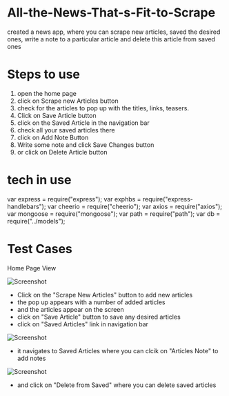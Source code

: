 # All-the-News-That-s-Fit-to-Scrape

created a news app, where you can scrape new articles, saved the desired ones, write a note to a particular article and delete this article from saved ones

# Steps to use
1. open the home page
2. click on Scrape new Articles button
3. check for the articles to pop up with the titles, links, teasers.
4. Click on Save Article button
5. click on the Saved Article in the navigation bar
6. check all your saved articles there
7. click on Add Note Button 
8. Write some note and click Save Changes button
9. or click on Delete Article button 

# tech in use
var express = require("express");
var exphbs = require("express-handlebars");
var cheerio = require("cheerio");
var axios = require("axios");
var mongoose = require("mongoose");
var path = require("path");
var db = require("../models");

# Test Cases
Home Page View

![Screenshot](models/public/images/homepage.png)

- Click on the "Scrape New Articles" button to add new articles
- the pop up appears with a number of added articles
- and the articles appear on the screen
- click on "Save Article" button to save any desired articles
- click on "Saved Articles" link in navigation bar

![Screenshot](models/public/images/saveArticlesPage.png)

- it navigates to Saved Articles where you can clcik on "Articles Note" to add notes

![Screenshot](models/public/images/saveArticlesNote.png)

- and click on "Delete from Saved" where you can delete saved articles